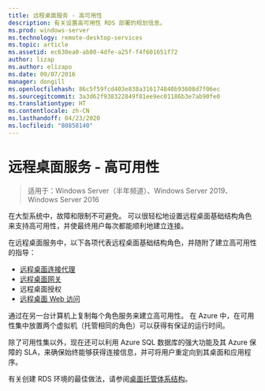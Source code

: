 ```yaml
---
title: 远程桌面服务 - 高可用性
description: 有关设置高可用性 RDS 部署的规划信息。
ms.prod: windows-server
ms.technology: remote-desktop-services
ms.topic: article
ms.assetid: ec630ea0-ab80-4dfe-a25f-f4f601651f72
author: lizap
ms.author: elizapo
ms.date: 09/07/2016
manager: dongill
ms.openlocfilehash: 86c5f59fcd403e838a316174840b93608d7f06ec
ms.sourcegitcommit: 3a3d62f938322849f81ee9ec01186b3e7ab90fe0
ms.translationtype: HT
ms.contentlocale: zh-CN
ms.lasthandoff: 04/23/2020
ms.locfileid: "80858140"
---
```

# <a name="remote-desktop-services---high-availability"></a>远程桌面服务 - 高可用性

>适用于：Windows Server（半年频道）、Windows Server 2019、Windows Server 2016

在大型系统中，故障和限制不可避免。 可以很轻松地设置远程桌面基础结构角色来支持高可用性，并使最终用户每次都能顺利地建立连接。

在远程桌面服务中，以下各项代表远程桌面基础结构角色，并随附了建立高可用性的指导：
- [远程桌面连接代理](Deploy-a-Remote-Desktop-Connection-Broker-cluster.md)
- [远程桌面网关](Deploy-a-RD-Web-Access-and-Gateway-farm.md)
- 远程桌面授权
- [远程桌面 Web 访问](Deploy-a-RD-Web-Access-and-Gateway-farm.md)

通过在另一台计算机上复制每个角色服务来建立高可用性。 在 Azure 中，在可用性集中放置两个虚拟机（托管相同的角色）可以获得有保证的运行时间。

除了可用性集以外，现在还可以利用 Azure SQL 数据库的强大功能及其 Azure 保障的 SLA，来确保始终能够获得连接信息，并可将用户重定向到其桌面和应用程序。

有关创建 RDS 环境的最佳做法，请参阅[桌面托管体系结构](desktop-hosting-reference-architecture.md)。